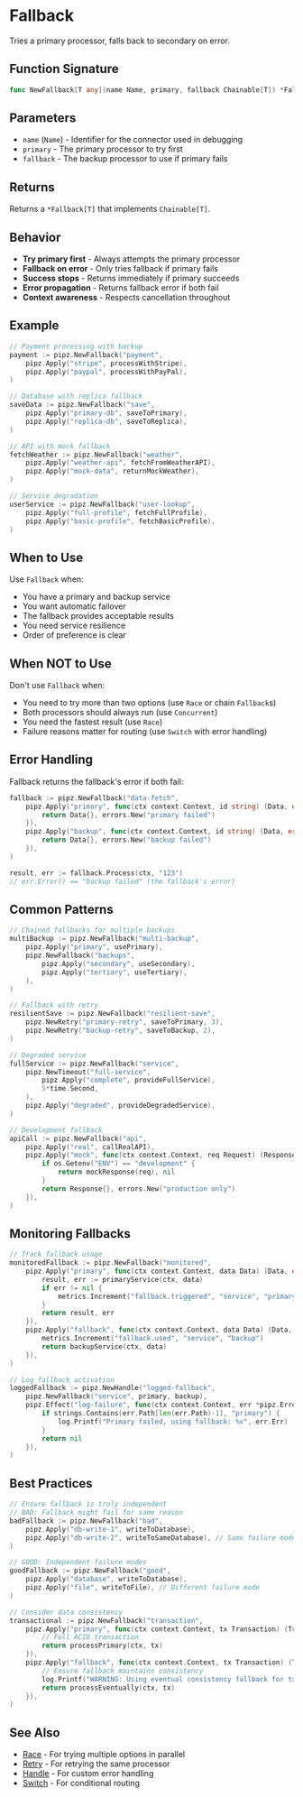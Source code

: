 # Fallback

Tries a primary processor, falls back to secondary on error.

## Function Signature

```go
func NewFallback[T any](name Name, primary, fallback Chainable[T]) *Fallback[T]
```

## Parameters

- `name` (`Name`) - Identifier for the connector used in debugging
- `primary` - The primary processor to try first
- `fallback` - The backup processor to use if primary fails

## Returns

Returns a `*Fallback[T]` that implements `Chainable[T]`.

## Behavior

- **Try primary first** - Always attempts the primary processor
- **Fallback on error** - Only tries fallback if primary fails
- **Success stops** - Returns immediately if primary succeeds
- **Error propagation** - Returns fallback error if both fail
- **Context awareness** - Respects cancellation throughout

## Example

```go
// Payment processing with backup
payment := pipz.NewFallback("payment",
    pipz.Apply("stripe", processWithStripe),
    pipz.Apply("paypal", processWithPayPal),
)

// Database with replica fallback
saveData := pipz.NewFallback("save",
    pipz.Apply("primary-db", saveToPrimary),
    pipz.Apply("replica-db", saveToReplica),
)

// API with mock fallback
fetchWeather := pipz.NewFallback("weather",
    pipz.Apply("weather-api", fetchFromWeatherAPI),
    pipz.Apply("mock-data", returnMockWeather),
)

// Service degradation
userService := pipz.NewFallback("user-lookup",
    pipz.Apply("full-profile", fetchFullProfile),
    pipz.Apply("basic-profile", fetchBasicProfile),
)
```

## When to Use

Use `Fallback` when:
- You have a primary and backup service
- You want automatic failover
- The fallback provides acceptable results
- You need service resilience
- Order of preference is clear

## When NOT to Use

Don't use `Fallback` when:
- You need to try more than two options (use `Race` or chain `Fallback`s)
- Both processors should always run (use `Concurrent`)
- You need the fastest result (use `Race`)
- Failure reasons matter for routing (use `Switch` with error handling)

## Error Handling

Fallback returns the fallback's error if both fail:

```go
fallback := pipz.NewFallback("data-fetch",
    pipz.Apply("primary", func(ctx context.Context, id string) (Data, error) {
        return Data{}, errors.New("primary failed")
    }),
    pipz.Apply("backup", func(ctx context.Context, id string) (Data, error) {
        return Data{}, errors.New("backup failed")
    }),
)

result, err := fallback.Process(ctx, "123")
// err.Error() == "backup failed" (the fallback's error)
```

## Common Patterns

```go
// Chained fallbacks for multiple backups
multiBackup := pipz.NewFallback("multi-backup",
    pipz.Apply("primary", usePrimary),
    pipz.NewFallback("backups",
        pipz.Apply("secondary", useSecondary),
        pipz.Apply("tertiary", useTertiary),
    ),
)

// Fallback with retry
resilientSave := pipz.NewFallback("resilient-save",
    pipz.NewRetry("primary-retry", saveToPrimary, 3),
    pipz.NewRetry("backup-retry", saveToBackup, 2),
)

// Degraded service
fullService := pipz.NewFallback("service",
    pipz.NewTimeout("full-service",
        pipz.Apply("complete", provideFullService),
        5*time.Second,
    ),
    pipz.Apply("degraded", provideDegradedService),
)

// Development fallback
apiCall := pipz.NewFallback("api",
    pipz.Apply("real", callRealAPI),
    pipz.Apply("mock", func(ctx context.Context, req Request) (Response, error) {
        if os.Getenv("ENV") == "development" {
            return mockResponse(req), nil
        }
        return Response{}, errors.New("production only")
    }),
)
```

## Monitoring Fallbacks

```go
// Track fallback usage
monitoredFallback := pipz.NewFallback("monitored",
    pipz.Apply("primary", func(ctx context.Context, data Data) (Data, error) {
        result, err := primaryService(ctx, data)
        if err != nil {
            metrics.Increment("fallback.triggered", "service", "primary")
        }
        return result, err
    }),
    pipz.Apply("fallback", func(ctx context.Context, data Data) (Data, error) {
        metrics.Increment("fallback.used", "service", "backup")
        return backupService(ctx, data)
    }),
)

// Log fallback activation
loggedFallback := pipz.NewHandle("logged-fallback",
    pipz.NewFallback("service", primary, backup),
    pipz.Effect("log-failure", func(ctx context.Context, err *pipz.Error[Data]) error {
        if strings.Contains(err.Path[len(err.Path)-1], "primary") {
            log.Printf("Primary failed, using fallback: %v", err.Err)
        }
        return nil
    }),
)
```

## Best Practices

```go
// Ensure fallback is truly independent
// BAD: Fallback might fail for same reason
badFallback := pipz.NewFallback("bad",
    pipz.Apply("db-write-1", writeToDatabase),
    pipz.Apply("db-write-2", writeToSameDatabase), // Same failure mode!
)

// GOOD: Independent failure modes
goodFallback := pipz.NewFallback("good",
    pipz.Apply("database", writeToDatabase),
    pipz.Apply("file", writeToFile), // Different failure mode
)

// Consider data consistency
transactional := pipz.NewFallback("transaction",
    pipz.Apply("primary", func(ctx context.Context, tx Transaction) (Transaction, error) {
        // Full ACID transaction
        return processPrimary(ctx, tx)
    }),
    pipz.Apply("fallback", func(ctx context.Context, tx Transaction) (Transaction, error) {
        // Ensure fallback maintains consistency
        log.Printf("WARNING: Using eventual consistency fallback for tx %s", tx.ID)
        return processEventually(ctx, tx)
    }),
)
```

## See Also

- [Race](./race.md) - For trying multiple options in parallel
- [Retry](./retry.md) - For retrying the same processor
- [Handle](./handle.md) - For custom error handling
- [Switch](./switch.md) - For conditional routing